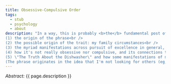 ```yaml
---
title: Obsessive-Compulsive Order
tags:
  - stub
  - psychology
  - about
description: "In a way, this is probably <b>the</b> fundamental post of this website; it explains the title. A few things to cover:<br />
(1) the origin of the phrase<br />
(2) the possible origin of the trait: my family circumstances<br />
(3) the myriad manifestations across pursuit of excellence in general, being tidy, liking to structure data, logging and measuring, professional life, consistency and discipline, interest in philosophy, integration (and rejection of compartmentalization), etc<br />
(4) how it's not really obsessive nor compulsive, and its connections to the true OCD pathology<br />
(5) \"The Truth About the Dishwasher\" and how some manifestations of my OCO particularities are about my viewpoint about what is <b>objectively</b> more efficient in reality and by the rules of logic, not merely what my personal preferences are<br />
(The phrase originates in the idea that I'm not looking for others (eg, roommates) to accommodate some idiosyncratic preference about how to load the dishwasher, but that the \"ideal\" way to load it is an independently discoverable and verifiable fact of reality.)"
---
```


_Abstract:_ {{ page.description }}
